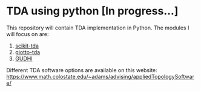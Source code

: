 # TDA using python [In progress...]
This repository will contain TDA implementation in Python. The modules I will focus on are:
1. [scikit-tda](https://docs.scikit-tda.org/en/latest/)
2. [giotto-tda](https://giotto-ai.github.io/gtda-docs/0.5.1/library.html)
3. [GUDHI](https://gudhi.inria.fr/python/latest/)

Different TDA software options are available on this website: https://www.math.colostate.edu/~adams/advising/appliedTopologySoftware/
